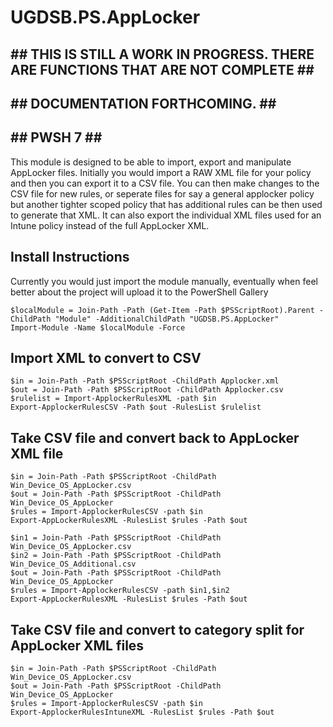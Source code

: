 # UGDSB.PS.AppLocker

## ##  THIS IS STILL A WORK IN PROGRESS. THERE ARE FUNCTIONS THAT ARE NOT COMPLETE  \##

## ##  DOCUMENTATION FORTHCOMING. \##

## ##  PWSH 7 \##

This module is designed to be able to import, export and manipulate AppLocker files. Initially you would import a RAW XML file for your policy and then you can export it to a CSV file. You can then make changes to the CSV file for new rules, or seperate files for say a general applocker policy but another tighter scoped policy that has additional rules can be then used to generate that XML. It can also export the individual XML files used for an Intune policy instead of the full AppLocker XML.

## Install Instructions

Currently you would just import the module manually, eventually when feel better about the project will upload it to the PowerShell Gallery

```
$localModule = Join-Path -Path (Get-Item -Path $PSScriptRoot).Parent -ChildPath "Module" -AdditionalChildPath "UGDSB.PS.AppLocker"
Import-Module -Name $localModule -Force
```

## Import XML to convert to CSV
```
$in = Join-Path -Path $PSScriptRoot -ChildPath Applocker.xml
$out = Join-Path -Path $PSScriptRoot -ChildPath Applocker.csv
$rulelist = Import-ApplockerRulesXML -path $in
Export-ApplockerRulesCSV -Path $out -RulesList $rulelist
```

## Take CSV file and convert back to AppLocker XML file
```
$in = Join-Path -Path $PSScriptRoot -ChildPath Win_Device_OS_AppLocker.csv
$out = Join-Path -Path $PSScriptRoot -ChildPath Win_Device_OS_AppLocker
$rules = Import-ApplockerRulesCSV -path $in
Export-AppLockerRulesXML -RulesList $rules -Path $out
```

``` Take multiple CSV files and convert to an AppLocker XML file
$in1 = Join-Path -Path $PSScriptRoot -ChildPath Win_Device_OS_AppLocker.csv
$in2 = Join-Path -Path $PSScriptRoot -ChildPath Win_Device_OS_Additional.csv
$out = Join-Path -Path $PSScriptRoot -ChildPath Win_Device_OS_AppLocker
$rules = Import-ApplockerRulesCSV -path $in1,$in2
Export-AppLockerRulesXML -RulesList $rules -Path $out
```

## Take CSV file and convert to category split for AppLocker XML files
```
$in = Join-Path -Path $PSScriptRoot -ChildPath Win_Device_OS_AppLocker.csv
$out = Join-Path -Path $PSScriptRoot -ChildPath Win_Device_OS_AppLocker
$rules = Import-ApplockerRulesCSV -path $in
Export-ApplockerRulesIntuneXML -RulesList $rules -Path $out
```

